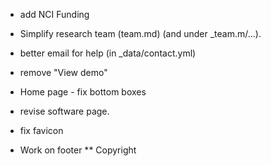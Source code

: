 * add NCI Funding
* Simplify research team (team.md)  (and under _team.m/...).

* better email for help  (in _data/contact.yml)
* remove "View demo"
* Home page - fix bottom boxes
* revise software page.
* fix favicon

* Work on footer
** Copyright
